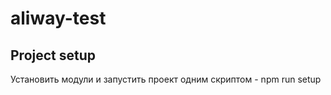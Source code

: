 # aliway-test

## Project setup
Установить модули и запустить проект одним скриптом - npm run setup
